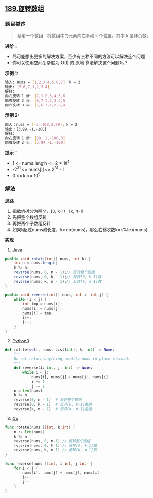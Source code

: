 ## [189.旋转数组](https://leetcode-cn.com/problems/rotate-array)

### 题目描述
> 给定一个数组，将数组中的元素向右移动 k 个位置，其中 k 是非负数。

**进阶：**
- 尽可能想出更多的解决方案，至少有三种不同的方法可以解决这个问题
- 你可以使用空间复杂度为 O(1) 的 原地 算法解决这个问题吗？

**示例 1:**
```sh
输入: nums = [1,2,3,4,5,6,7], k = 3
输出: [5,6,7,1,2,3,4]
解释:
向右旋转 1 步: [7,1,2,3,4,5,6]
向右旋转 2 步: [6,7,1,2,3,4,5]
向右旋转 3 步: [5,6,7,1,2,3,4]
```
**示例 2:**
```sh
输入：nums = [-1,-100,3,99], k = 2
输出：[3,99,-1,-100]
解释:
向右旋转 1 步: [99,-1,-100,3]
向右旋转 2 步: [3,99,-1,-100]
```

**提示：**
- 1 <= nums.length <= 2 * 10<sup>4</sup>
- -2<sup>31</sup> <= nums[i] <= 2<sup>31</sup> - 1
- 0 <= k <= 10<sup>5</sup>

### 解法

**思路**
1. 把数组拆分为两个，[0, k-1)，[k, n-1]
2. 先把整个数组反转
3. 再把两个子数组反转
4. 如果k超过nums的长度，k>len(nums)，那么右移次数k=k%len(nums)

**实现**
1. [Java](./Solution.java)
```java
public void rotate(int[] nums, int k) {
    int n = nums.length;
    k %= n;
    reverse(nums, 0, n - 1);// 反转整个数组
    reverse(nums, 0, k - 1);// 反转[0, k-1)数
    reverse(nums, k, n - 1);// 反转(k, n-1]数
}

public void reverse(int[] nums, int i, int j) {
    while (i < j) {
        int tmp = nums[i];
        nums[i] = nums[j];
        nums[j] = tmp;
        i++;
        j--;
    }
}
```

2. [Python3](./solution.py)
```python
def rotate(self, nums: List[int], k: int) -> None:
    """
    Do not return anything, modify nums in-place instead.
    """
    def reverse(i: int, j: int) -> None:
        while i < j:
            nums[i], nums[j] = nums[j], nums[i]
            i += 1
            j -= 1
    n = len(nums)
    k %= n
    reverse(0, n - 1)  # 反转整个数组
    reverse(0, k - 1)  # 反转[0, k-1)数组
    reverse(k, n - 1)  # 反转(k, n-1]数组
```

3. [Go](./solution.go)
```go
func rotate(nums []int, k int) {
	n := len(nums)
	k %= n
	reverse(nums, 0, n-1) // 反转整个数组
	reverse(nums, 0, k-1) // 反转[0, k-1)数
	reverse(nums, k, n-1) // 反转(k, n-1]数
}

func reverse(nums []int, i int, j int) {
	for i < j {
		nums[i], nums[j] = nums[j], nums[i]
		i++
		j--
	}
}
```
